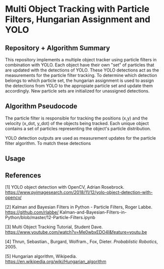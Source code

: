 # Multi Object Tracking with Particle Filters, Hungarian Assignment and YOLO

## Repository + Algorithm Summary 

This repository implements a multiple object tracker using particle filters in combination with YOLO. Each object have their own "set" of particles that are updated with the detections of YOLO. These YOLO detections act as the measurements for the particle filter tracking. To determine which detection belongs to which particle set, the hungarian assignment is used to assign the detections from YOLO to the appropiate particle set and update them accordingly. New particle sets are initialized for unassigned detections. 


## Algorithm Pseudocode

The particle filter is responsible for tracking the positions (x,y) and the velocity (x_dot, y_dot) of the objects being tracked. Each unique object contains a set of particles representing the object's particle distribution. 

YOLO detection outputs are used as measurement updates for the particle filter algorithm. To match these detections

## Usage

## References
[1] YOLO object detection with OpenCV, Adrian Rosebrock. https://www.pyimagesearch.com/2018/11/12/yolo-object-detection-with-opencv/

[2] Kalman and Bayesian Filters in Python - Particle Filters, Roger Labbe. https://github.com/rlabbe/
Kalman-and-Bayesian-Filters-in-Python/blob/master/12-Particle-Filters.ipynb

[3] Multi Object Tracking Tutorial, Student Dave. https://www.youtube.com/watch?v=Me0wbxEDO4I&feature=youtu.be

[4] Thrun, Sebastian., Burgard, Wolfram., Fox, Dieter. *Probablistic Robotics*, 2005.

[5] Hungarian algorithm, Wikipedia. https://en.wikipedia.org/wiki/Hungarian_algorithm